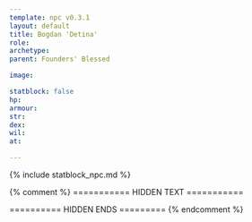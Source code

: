 ```yaml
---
template: npc v0.3.1
layout: default
title: Bogdan 'Detina'
role: 
archetype: 
parent: Founders' Blessed

image: 

statblock: false
hp: 
armour: 
str: 
dex: 
wil: 
at: 

---
```


{% include statblock_npc.md %}

{% comment %} =========== HIDDEN TEXT ===========

========== HIDDEN ENDS ========= {% endcomment %}
